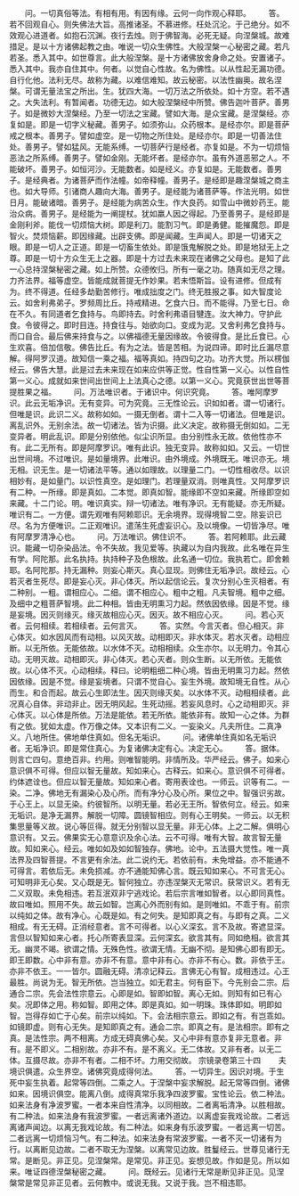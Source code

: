 <!-- { "loadSidebar": true } -->
　　问。一切真俗等法。有相有用。有因有缘。云何一向作观心释耶。
　　答。若不回观自心。则失佛法大旨。高推诸圣。不慕进修。枉处沉沦。于己绝分。如不效观心进道者。如抱石沉渊。夜行去烛。则于佛智海。必死无疑。向涅槃城。故难措足。是以十方诸佛起教之由。唯说一切众生佛性。大般涅槃一心秘密之藏。若凡若圣。悉入其中。如世尊言。此大般涅槃。是十方诸佛放舍身命之处。安置诸子。悉入其中。我亦自住其中。何者。以觉自心性故。名为佛性。以从性起无漏功德。自行化他。法利无尽。故称为藏。以难信难知。故云秘密。以法性幽奥。故名涅槃。可谓无量法宝之所出。生。犹四大海。一切万法之所依处。如十方空。若不遇之。大失法利。有暂闻者。功德无边。如大般涅槃经中所赞。佛告迦叶菩萨。善男子。如是微妙大涅槃经。乃至一切法之宝藏。譬如大海。是众宝藏。是涅槃经。亦复如是。即是一切字义秘藏。善男子。如须弥山。众药根本。是经亦尔。即是菩萨戒之根本。善男子。譬如虚空。是一切物之所住处。是经亦尔。即是一切善法住处。善男子。譬如猛风。无能系缚。一切菩萨行是经者。亦复如是。不为一切烦恼恶法之所系缚。善男子。譬如金刚。无能坏者。是经亦尔。虽有外道恶邪之人。不能破坏。善男子。如恒河沙。无能数者。如是经义。亦复如是。无能数者。善男子。是经典者。为诸菩萨而作法幢。如帝释幢。善男子。是经即是趣涅槃城之商主也。如大导师。引诸商人趣向大海。善男子。是经能为诸菩萨等。作法光明。如世日月。能破诸暗。善男子。是经能为病苦众生。作大良药。如雪山中微妙药王。能治众病。善男子。是经能为一阐提杖。犹如羸人因之得起。乃至善男子。是经即是金刚利斧。能伐一切烦恼大树。即是利刀。能割习气。即是勇健。能摧魔怨。即是智火。焚烦恼薪。即因缘藏。出辟支佛。即是闻藏。生声闻人。即是一切诸天之眼。即是一切人之正道。即是一切畜生依处。即是饿鬼解脱之处。即是地狱无上之尊。即是一切十方众生无上之器。即是十方过去未来现在诸佛之父母也。是知了此一心总持涅槃秘密之藏。如上所赞。众德攸归。所有一毫之功。随真如无尽之理。力齐法界。福等虚空。皆能成就菩提无作妙果。若未悟斯旨。设有进修。但成有为。终不得道。任经多劫勤苦修行。唯成拙度之门。终无胜报之事。如大智度论云。如舍利弗弟子。罗频周比丘。持戒精进。乞食六日。而不能得。乃至七日。命在不久。有同道者乞食持与。鸟即持去。时舍利弗语目犍连。汝大神力。守护此食。令彼得之。即时目连。持食往与。始欲向口。变成为泥。又舍利弗乞食持与。而口自合。最后佛来持食与之。以佛福德无量因缘故。令彼得食。是比丘食已。心生欢喜。倍加信敬。佛告比丘。有为之法。皆是苦相。为说四谛。即时比丘漏尽意解。得阿罗汉道。故知信一乘之福。福等真如。持四句之功。功齐大觉。所以楞伽经云。佛告大慧。此是过去未来现在如来应供等正觉。性自性第一义心。以性自性第一义心。成就如来世间出世间上上法真心之德。以第一义心。究竟获世出世等菩提胜果之福。
　　问。万法唯识者。于诸识中。何识究竟。
　　答。唯阿摩罗识。此云无垢净识。无有变异。可为究竟。三无性论云。识如如者。谓一切诸行。但唯是识。此识二义。故称如如。一摄无倒者。谓十二入等一切诸法。但唯是识。离乱识外。无别余法。故一切诸法。皆为识摄。此义决定。故称摄无倒如如。二无变异者。明此乱识。即是分别依他。似尘识所显。由分别性永无故。依他性亦不有。此二无所有。即是阿摩罗识。唯有此识。独无变异。故称如如。又云。一切世出世间境。不过唯识。是如量境界。此唯识。由外境成。外境既无。唯识亦无。境无相。识无生。是一切诸法平等。通以如理故。以理量二门。一切性相收尽。以识相妙有。是如量门。以识性真空。是如理门。若理量双消。则唯真性。又阿摩罗识有二种。一所缘。即是真如。二本觉。即真如智。能缘即不空如来藏。所缘即空如来藏。十二门论。明。唯识真实。辩一切诸法。唯有净识。无有能疑。亦无所疑。唯识有二。一方便。谓先观唯有阿赖耶识。无余境界。现得境智二空。除妄识已尽。名为方便唯识。二正观唯识。遣荡生死虚妄识心。及以境像。一切皆净尽。唯有阿摩罗清净心也。
　　问。万法唯识。佛住识不。
　　答。若阿赖耶。此云藏识。能藏一切杂染品法。令不失故。我见爱等。执藏以为自内我故。此名唯在异生有学。阿陀那。此名执持。执持种子及色根故。此名通一切位。我执若亡。即舍赖耶。名阿陀那。持无漏种。则妄心斯灭。真心显现。则佛住无垢净识。故经云。心若灭者生死尽。即是妄心灭。非心体灭。所以起信论云。复次分别心生灭相者。有二种别。一粗。谓相应心。二细。谓不相应心。粗中之粗。凡夫智境。粗中之细。及细中之粗菩萨智境。此二种相。皆由无明熏习力起。然依因依缘。因是不觉。缘是妄境。因灭则缘灭。缘灭故相应心灭。因灭。故不相应心灭。
　　问。若心灭者。云何相续。若相续者。云何言灭。
　　答。实然。今言灭者。但心相灭。非心体灭。如水因风而有动相。以风灭故。动相即灭。非水体灭。若水灭者。动相应断。以无所依。无能依故。以水体不灭。动相相续。众生亦尔。以无明力。令其心动。无明灭故。动相即灭。非心体灭。若心灭者。则众生断。以无所依。无能依故。以心体不灭。心动相续。释曰。论明粗细二种心境。皆由无明熏习力起。然依因依缘。因是不觉。缘是妄境者。只谓不觉自心。妄生外境。故知境无自性。从心而生。和合而起。故云心生即法生。因灭则缘灭矣。以水体不灭。动相相续者。此况真心自体。非动非止。因无明风起。生死动摇。若妄风息时。心之动相即灭。非心体灭。以心体是所依。万法是能依。若无所依。能依非有。故知一心之体。为群有之依。犹如太虚。作万像之体。又本识有二义。一妄染义。凡夫所住。二真净义。八地所住。佛地单住真如。但名无垢识。
　　问。诸佛单住真如名无垢识者。无垢净识。即是常住真心。为复诸佛决定有心。决定无心。
　　答。据体。则言亡四句。意绝百非。约用。则唯智能明。非情所及。华严经云。佛子。如来心意识俱不可得。但应以智无量故。知如来心。古释云。如来心。意识俱不可得者。约体遮诠也。但应以智无量故。知如来心者。寄用表诠也。一师云。识等有二。一染。二净。佛地无有漏染心及心所。而有净分心及心所。果位之中。智强识劣故。于心王上。以显无染。约彼智所。以明无量。若必无王所。智依何立。经云。如来无垢识。是净无漏界。解脱一切障。圆镜智相应。则有心王明矣。一师云。以无积集思量等义故。说心等叵得。就无分别智以显无量。非无心体。上之二解。俱明心意识有。又云。佛果实无心意意识及余心法。云不可得。唯有大智。故言智无量故。知如来心。经云。唯如如及如如智独存。佛地。论中。五法摄大觉性。唯一真法界及四智菩提。不言更有余法。此二说约无。若依前有。未免增益。亦不能通不可得言。若依后无。未免损减。亦不通能知佛心言。既云知如来心。不可言无心。可知明非无心矣。又心既是无。智何独立。亦违涅槃灭无常识。获常识义。若有无二义双取。未免相违。若互泯双非宁逃戏论。若后宗言唯如智者。以心即同真性。故曰唯如。照用不失。故云如智。岂离心外而别有如。是则唯如。不乖于有。前宗以纯如之体。故有净心。心既是如。有之何失。是知即真之有。与即有之真。二义相成。有无无碍。正消经意者。言不可得者。以心义深玄。言不及故。寄遮显深。言但以智知如来心者。托心所寄表显深。云何深玄。欲言其有。同如绝相。欲言其无。幽灵不竭。欲谓之情。无殊色性。欲谓无情。无幽不彻。是知佛心即有即无。即王即数。心中非有意。亦非不有意。意中非有心。亦非不有心。数。非依于王。亦非不依王。一一皆尔。圆融无碍。清凉记释云。言佛无心有智。成相违过。心王最胜。尚说为无。智无所依。岂当独立。如无君主。何有臣下。今先别会二宗。后通合二宗。先会法性宗意云。心即是如。智即如智。离心无如。则知有如已有心矣。况即体之用。称如智。即用之体。即是真如。如一明珠。珠体即如。明即如智。岂得存如亡于心矣。前宗以纯如。下。会法相宗意云。即如之有。有岂乖如。如镜即虚。则有心无失。是知即真之有。通会二宗。即真之有。是法相宗。即有之真。是法性宗。两不相离。方成无碍真佛心矣。又心中非有意亦复非无意者。非有。是不即义。二相别故。亦非不有。是不离义。无二体故。又非有者。以无二体。互摄尽故。亦非不有者。二相不坏。力用交彻故。
宗镜录卷第三十四
　　夫境识俱遣。众生界空。诸佛究竟成得何法。
　　答。一切异生。因识对境。于生死中妄生执着。起常等四倒。二乘之人。于涅槃中妄求解脱。起无常等四倒。诸佛如来。因境识俱空。能离八倒。成得真常乐我净四波罗蜜。宝性论云。依二种法。如来法身有净波罗蜜。一者本来自性清净。以同相故。二者离垢清净。以胜相故。有二种法。如来法身有我波罗蜜。一者远离诸外道边。以离虚妄我戏论故。二者远离诸声闻边。以离无我戏论故。有二种法。如来身有乐波罗蜜。一者远离一切苦。二者远离一切烦恼习气。有二种法。如来法身有常波罗蜜。一者不灭一切诸有为行。以离断见边故。二者不取无为涅槃。以离常见边故。胜鬘经云。世尊见诸行无常。是断见。非正见。见涅槃常。是常见。非正见。妄想见故。作如是见。所以如来。唯证四德涅槃秘密之藏。
　　问。既经云。见诸行无常是断见非正见。见涅槃常是常见非正见者。云何教中。或说无我。又说于我。岂不相违耶。
